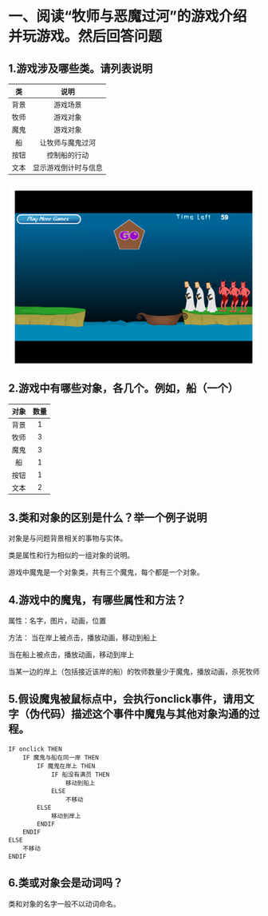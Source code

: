 # 一、阅读“牧师与恶魔过河”的游戏介绍并玩游戏。然后回答问题
## 1.游戏涉及哪些类。请列表说明 

|类|说明|
|:--:|:--:|
|背景|游戏场景|
|牧师|游戏对象|
|魔鬼|游戏对象|
|船|让牧师与魔鬼过河|
|按钮|控制船的行动|
|文本|显示游戏倒计时与信息|

![](images/牧师与魔鬼.PNG)
## 2.游戏中有哪些对象，各几个。例如，船（一个） 

|对象|数量|
|:--:|:--:|
|背景|1|
|牧师|3|
|魔鬼|3|
|船|1|
|按钮|1|
|文本|2|

## 3.类和对象的区别是什么？举一个例子说明 
对象是与问题背景相关的事物与实体。

类是属性和行为相似的一组对象的说明。

游戏中魔鬼是一个对象类，共有三个魔鬼，每个都是一个对象。
## 4.游戏中的魔鬼，有哪些属性和方法？ 
属性：名字，图片，动画，位置

方法：
当在岸上被点击，播放动画，移动到船上

当在船上被点击，播放动画，移动到岸上

当某一边的岸上（包括接近该岸的船）的牧师数量少于魔鬼，播放动画，杀死牧师
## 5.假设魔鬼被鼠标点中，会执行onclick事件，请用文字（伪代码）描述这个事件中魔鬼与其他对象沟通的过程。 
```
IF onclick THEN
    IF 魔鬼与船在同一岸 THEN
        IF 魔鬼在岸上 THEN
            IF 船没有满员 THEN
                移动到船上
            ELSE
                不移动
        ELSE
            移动到岸上
        ENDIF
    ENDIF
ELSE
    不移动
ENDIF
```
## 6.类或对象会是动词吗？
类和对象的名字一般不以动词命名。